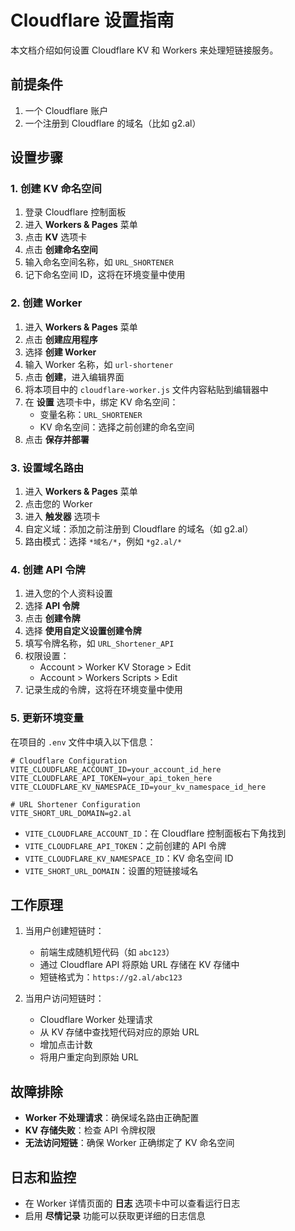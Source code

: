 # Cloudflare 设置指南

本文档介绍如何设置 Cloudflare KV 和 Workers 来处理短链接服务。

## 前提条件

1. 一个 Cloudflare 账户
2. 一个注册到 Cloudflare 的域名（比如 g2.al）

## 设置步骤

### 1. 创建 KV 命名空间

1. 登录 Cloudflare 控制面板
2. 进入 **Workers & Pages** 菜单
3. 点击 **KV** 选项卡
4. 点击 **创建命名空间**
5. 输入命名空间名称，如 `URL_SHORTENER`
6. 记下命名空间 ID，这将在环境变量中使用

### 2. 创建 Worker

1. 进入 **Workers & Pages** 菜单
2. 点击 **创建应用程序**
3. 选择 **创建 Worker**
4. 输入 Worker 名称，如 `url-shortener`
5. 点击 **创建**，进入编辑界面
6. 将本项目中的 `cloudflare-worker.js` 文件内容粘贴到编辑器中
7. 在 **设置** 选项卡中，绑定 KV 命名空间：
   - 变量名称：`URL_SHORTENER`
   - KV 命名空间：选择之前创建的命名空间
8. 点击 **保存并部署**

### 3. 设置域名路由

1. 进入 **Workers & Pages** 菜单
2. 点击您的 Worker
3. 进入 **触发器** 选项卡
4. 自定义域：添加之前注册到 Cloudflare 的域名（如 g2.al）
5. 路由模式：选择 `*域名/*`，例如 `*g2.al/*`

### 4. 创建 API 令牌

1. 进入您的个人资料设置
2. 选择 **API 令牌**
3. 点击 **创建令牌**
4. 选择 **使用自定义设置创建令牌**
5. 填写令牌名称，如 `URL_Shortener_API`
6. 权限设置：
   - Account > Worker KV Storage > Edit
   - Account > Workers Scripts > Edit
7. 记录生成的令牌，这将在环境变量中使用

### 5. 更新环境变量

在项目的 `.env` 文件中填入以下信息：

```
# Cloudflare Configuration
VITE_CLOUDFLARE_ACCOUNT_ID=your_account_id_here
VITE_CLOUDFLARE_API_TOKEN=your_api_token_here
VITE_CLOUDFLARE_KV_NAMESPACE_ID=your_kv_namespace_id_here

# URL Shortener Configuration
VITE_SHORT_URL_DOMAIN=g2.al
```

- `VITE_CLOUDFLARE_ACCOUNT_ID`：在 Cloudflare 控制面板右下角找到
- `VITE_CLOUDFLARE_API_TOKEN`：之前创建的 API 令牌
- `VITE_CLOUDFLARE_KV_NAMESPACE_ID`：KV 命名空间 ID
- `VITE_SHORT_URL_DOMAIN`：设置的短链接域名

## 工作原理

1. 当用户创建短链时：
   - 前端生成随机短代码（如 `abc123`）
   - 通过 Cloudflare API 将原始 URL 存储在 KV 存储中
   - 短链格式为：`https://g2.al/abc123`

2. 当用户访问短链时：
   - Cloudflare Worker 处理请求
   - 从 KV 存储中查找短代码对应的原始 URL
   - 增加点击计数
   - 将用户重定向到原始 URL

## 故障排除

- **Worker 不处理请求**：确保域名路由正确配置
- **KV 存储失败**：检查 API 令牌权限
- **无法访问短链**：确保 Worker 正确绑定了 KV 命名空间

## 日志和监控

- 在 Worker 详情页面的 **日志** 选项卡中可以查看运行日志
- 启用 **尽情记录** 功能可以获取更详细的日志信息 
